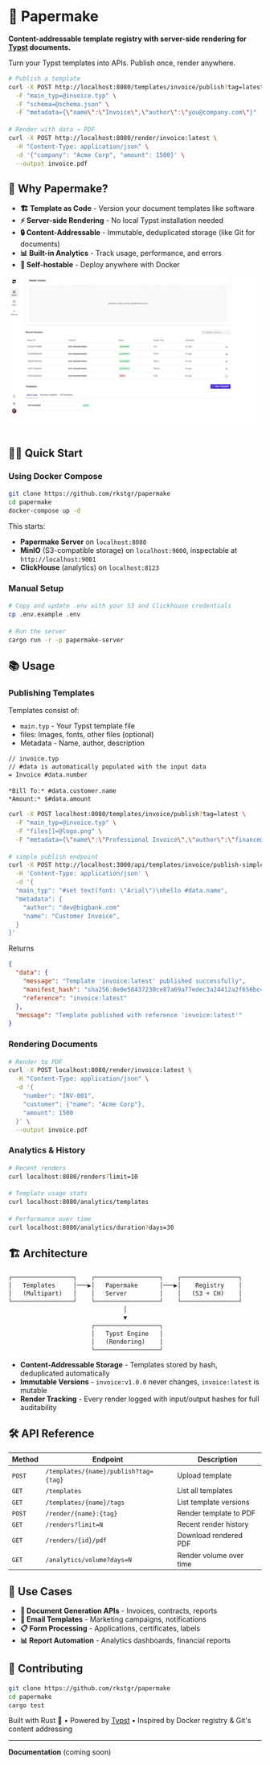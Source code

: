 # 📄 Papermake

**Content-addressable template registry with server-side rendering for [Typst](https://typst.app/) documents.**

Turn your Typst templates into APIs. Publish once, render anywhere.

```bash
# Publish a template
curl -X POST http://localhost:8080/templates/invoice/publish?tag=latest \
  -F "main_typ=@invoice.typ" \
  -F "schema=@schema.json" \
  -F "metadata={\"name\":\"Invoice\",\"author\":\"you@company.com\"}"

# Render with data → PDF
curl -X POST http://localhost:8080/render/invoice:latest \
  -H "Content-Type: application/json" \
  -d '{"company": "Acme Corp", "amount": 1500}' \
  --output invoice.pdf
```

## 🚀 Why Papermake?

- **🏗️ Template as Code** - Version your document templates like software
- **⚡ Server-side Rendering** - No local Typst installation needed
- **🔒 Content-Addressable** - Immutable, deduplicated storage (like Git for documents)
- **📊 Built-in Analytics** - Track usage, performance, and errors
- **🐳 Self-hostable** - Deploy anywhere with Docker

![Papermake UI](https://github.com/rkstgr/papermake/blob/main/papermake-webui.jpeg?raw=true)

## 🏃‍♂️ Quick Start

### Using Docker Compose

```bash
git clone https://github.com/rkstgr/papermake
cd papermake
docker-compose up -d
```

This starts:
- **Papermake Server** on `localhost:8080`
- **MinIO** (S3-compatible storage) on `localhost:9000`, inspectable at `http://localhost:9001`
- **ClickHouse** (analytics) on `localhost:8123`

### Manual Setup

```bash
# Copy and update .env with your S3 and Clickhouse credentials
cp .env.example .env

# Run the server
cargo run -r -p papermake-server
```

## 📚 Usage

### Publishing Templates

Templates consist of:
- `main.typ` - Your Typst template file
- files: Images, fonts, other files (optional)
- Metadata - Name, author, description

```typst
// invoice.typ
// #data is automatically populated with the input data
= Invoice #data.number

*Bill To:* #data.customer.name
*Amount:* $#data.amount
```

```bash
curl -X POST localhost:8080/templates/invoice/publish?tag=latest \
  -F "main_typ=@invoice.typ" \
  -F "files[]=@logo.png" \
  -F "metadata={\"name\":\"Professional Invoice\",\"author\":\"finance@company.com\"}"

# simple publish endpoint
curl -X POST http://localhost:3000/api/templates/invoice/publish-simple \
  -H 'Content-Type: application/json' \
  -d '{
  "main_typ": "#set text(font: \"Arial\")\nhello #data.name",
  "metadata": {
    "author": "dev@bigbank.com"
    "name": "Customer Invoice",
  }
}'
```

Returns
```json
{
  "data": {
    "message": "Template 'invoice:latest' published successfully",
    "manifest_hash": "sha256:8e0e58437230ce87a69a77edec3a24412a2f656bc42456f7f87c61d5de1ad5f9",
    "reference": "invoice:latest"
  },
  "message": "Template published with reference 'invoice:latest'"
}
```

### Rendering Documents

```bash
# Render to PDF
curl -X POST localhost:8080/render/invoice:latest \
  -H "Content-Type: application/json" \
  -d '{
    "number": "INV-001",
    "customer": {"name": "Acme Corp"},
    "amount": 1500
  }' \
  --output invoice.pdf
```

### Analytics & History

```bash
# Recent renders
curl localhost:8080/renders?limit=10

# Template usage stats
curl localhost:8080/analytics/templates

# Performance over time
curl localhost:8080/analytics/duration?days=30
```

## 🏗️ Architecture

```
┌─────────────────┐    ┌──────────────────┐    ┌────────────────┐
│   Templates     │───▶│   Papermake      │───▶│    Registry    │
│   (Multipart)   │    │   Server         │    │   (S3 + CH)    │
└─────────────────┘    └──────────────────┘    └────────────────┘
                                │
                                ▼
                       ┌──────────────────┐
                       │   Typst Engine   │
                       │   (Rendering)    │
                       └──────────────────┘
```

- **Content-Addressable Storage** - Templates stored by hash, deduplicated automatically
- **Immutable Versions** - `invoice:v1.0.0` never changes, `invoice:latest` is mutable
- **Render Tracking** - Every render logged with input/output hashes for full auditability

## 🛠️ API Reference

| Method | Endpoint | Description |
|--------|----------|-------------|
| `POST` | `/templates/{name}/publish?tag={tag}` | Upload template |
| `GET` | `/templates` | List all templates |
| `GET` | `/templates/{name}/tags` | List template versions |
| `POST` | `/render/{name}:{tag}` | Render template to PDF |
| `GET` | `/renders?limit=N` | Recent render history |
| `GET` | `/renders/{id}/pdf` | Download rendered PDF |
| `GET` | `/analytics/volume?days=N` | Render volume over time |


## 🎯 Use Cases

- **📑 Document Generation APIs** - Invoices, contracts, reports
- **📧 Email Templates** - Marketing campaigns, notifications
- **📋 Form Processing** - Applications, certificates, labels
- **📊 Report Automation** - Analytics dashboards, financial reports


## 🤝 Contributing

```bash
git clone https://github.com/rkstgr/papermake
cd papermake
cargo test
```

Built with Rust 🦀 • Powered by [Typst](https://typst.app/) • Inspired by Docker registry & Git's content addressing

---

**Documentation** (coming soon)
